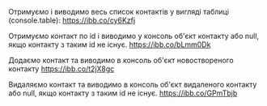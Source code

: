 Отримуємо і виводимо весь список контактів у вигляді таблиці (console.table):
https://ibb.co/cy6Kzfj

Отримуємо контакт по id і виводимо у консоль об'єкт контакту або null, якщо контакту з таким id не існує.
https://ibb.co/bLmm0Dk

Додаємо контакт та виводимо в консоль об'єкт новоствореного контакту
https://ibb.co/t2jX8gc

Видаляємо контакт та виводимо в консоль об'єкт видаленого контакту або null, якщо контакту з таким id не існує.
https://ibb.co/GPmTbjb